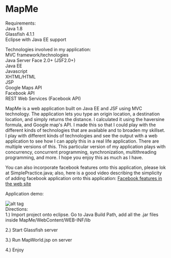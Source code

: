 # MapMe

Requirements:  
Java 1.8  
Glassfish 4.1.1  
Eclipse with Java EE support  

Technologies involved in my application:  
MVC framework/technologies  
Java Server Face 2.0+ (JSF2.0+)  
Java EE  
Javascript  
XHTML/HTML  
JSP  
Google Maps API  
Facebook API  
REST Web Services (Facebook API)  



MapMe is a web application built on Java EE and JSF using MVC technology. The application lets you type an origin location, a destination location, and simply returns the distance. I calculated it using the haversine formula, and Google map's API. I made this so that I could play with the different kinds of technologies that are available and to broaden my skillset.
I play with different kinds of technologies and see the output with a web application to see how I can apply this in a real life application. There are multiple versions of this. This particular version of my application plays with concurrency, concurrent programming, synchronization, multithreading programming, and more. I hope you enjoy this as much as I have.  

You can also incorporate facebook features onto this application, please lok at SimplePractice.java; also, here is a good video describing the simplicity of adding facebook application onto this application: [Facebook features in the web site](https://www.youtube.com/watch?v=oxSKLgsSbsU)  


Application demo:  

![alt tag](https://github.com/o3dwade/MapMe/blob/master/Demo1.png?raw=true)  
Directions:  
1.) Import project onto eclipse. Go to Java Build Path, add all the .jar files inside MapMe/WebContent/WEB-INF/lib  

2.) Start Glassfish server  

3.) Run MapWorld.jsp on server  

4.) Enjoy  
